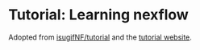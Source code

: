 # Tutorial: Learning nexflow
Adopted from [isugifNF/tutorial](https://github.com/isugifNF/tutorial) and the [tutorial website](https://bioinformaticsworkbook.org/dataAnalysis/nextflow/02_creatingAworkflow.html#gsc.tab=0).

